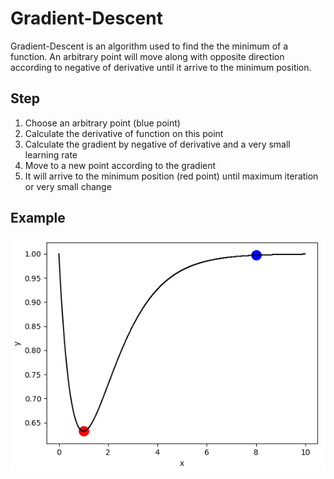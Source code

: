 # Gradient-Descent
Gradient-Descent is an algorithm used to find the the minimum of a function. An arbitrary point will move along with opposite direction according to negative of derivative until it arrive to the minimum position.

## Step
1. Choose an arbitrary point (blue point)
2. Calculate the derivative of function on this point
3. Calculate the gradient by negative of derivative and a very small learning rate
3. Move to a new point according to the gradient
4. It will arrive to the minimum position (red point) until maximum iteration or very small change

## Example
![image](https://github.com/ChienKangLu/Gradient-Descent/blob/master/gradient-descent-example.png)


